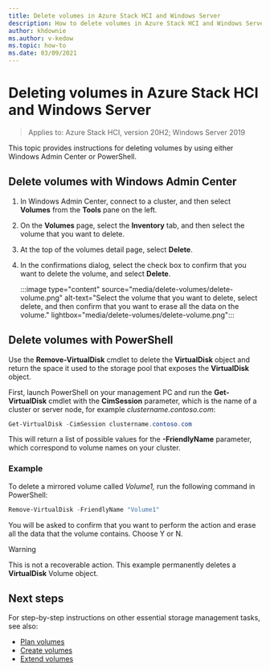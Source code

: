 ```yaml
---
title: Delete volumes in Azure Stack HCI and Windows Server
description: How to delete volumes in Azure Stack HCI and Windows Server using Windows Admin Center and PowerShell.
author: khdownie
ms.author: v-kedow
ms.topic: how-to
ms.date: 03/09/2021
---
```


# Deleting volumes in Azure Stack HCI and Windows Server

> Applies to: Azure Stack HCI, version 20H2; Windows Server 2019

This topic provides instructions for deleting volumes by using either Windows Admin Center or PowerShell.

## Delete volumes with Windows Admin Center

1. In Windows Admin Center, connect to a cluster, and then select **Volumes** from the **Tools** pane on the left.
2. On the **Volumes** page, select the **Inventory** tab, and then select the volume that you want to delete.
3. At the top of the volumes detail page, select **Delete**.
4. In the confirmations dialog, select the check box to confirm that you want to delete the volume, and select **Delete**.

   :::image type="content" source="media/delete-volumes/delete-volume.png" alt-text="Select the volume that you want to delete, select delete, and then confirm that you want to erase all the data on the volume." lightbox="media/delete-volumes/delete-volume.png":::

## Delete volumes with PowerShell

Use the **Remove-VirtualDisk** cmdlet to delete the **VirtualDisk** object and return the space it used to the storage pool that exposes the **VirtualDisk** object.

First, launch PowerShell on your management PC and run the **Get-VirtualDisk** cmdlet with the **CimSession** parameter, which is the name of a cluster or server node, for example *clustername.contoso.com*:

```PowerShell
Get-VirtualDisk -CimSession clustername.contoso.com
```

This will return a list of possible values for the **-FriendlyName** parameter, which correspond to volume names on your cluster.

### Example

To delete a mirrored volume called *Volume1,* run the following command in PowerShell:

```PowerShell
Remove-VirtualDisk -FriendlyName "Volume1"
```

You will be asked to confirm that you want to perform the action and erase all the data that the volume contains. Choose Y or N.

   > [!WARNING]
   > This is not a recoverable action. This example permanently deletes a **VirtualDisk** Volume object.

## Next steps

For step-by-step instructions on other essential storage management tasks, see also:

- [Plan volumes](../concepts/plan-volumes.md)
- [Create volumes](create-volumes.md)
- [Extend volumes](extend-volumes.md)